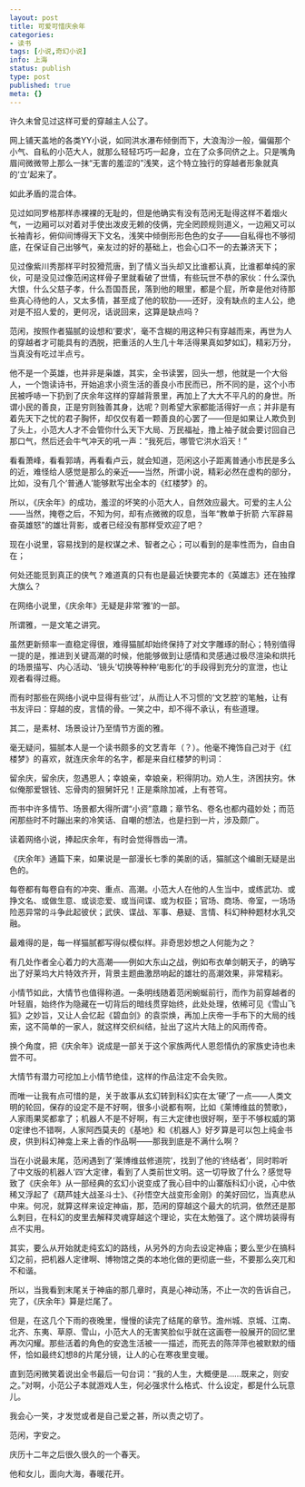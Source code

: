 ```yaml
---
layout: post
title: 可爱可惜庆余年
categories:
- 读书
tags: [小说,奇幻小说]
info: 上海
status: publish
type: post
published: true
meta: {}
---
```

   
许久未曾见过这样可爱的穿越主人公了。
  
网上铺天盖地的各类YY小说，如同洪水瀑布倾倒而下，大浪淘沙一般，偏偏那个小气、自私的小范大人，就那么轻轻巧巧一起身，立在了众多同侪之上。只是嘴角眉间微微带上那么一抹“无害的羞涩的”浅笑，这个特立独行的穿越者形象就真的‘立’起来了。
  
如此矛盾的混合体。
  
见过如同罗格那样赤裸裸的无耻的，但是他确实有没有范闲无耻得这样不着烟火气，一边厢可以对着对手使出泼皮无赖的伎俩，完全罔顾规则道义，一边厢又可以长袖青衫，俯仰间博得天下文名，浅笑中倾倒形形色色的女子——自私得也不够彻底，在保证自己出够气，亲友过的好的基础上，也会心口不一的去兼济天下；
  
见过像紫川秀那样平时狡猾荒唐，到了情义当头却又比谁都认真，比谁都单纯的家伙，可是没见过像范闲这样骨子里就看破了世情，有些玩世不恭的家伙：什么深仇大恨，什么父慈子孝，什么吾国吾民，落到他的眼里，都是个屁，所幸是他对待那些真心待他的人，又太多情，甚至成了他的软肋——还好，没有缺点的主人公，绝对是不招人爱的，更何况，话说回来，这算是缺点吗？
  
范闲，按照作者猫腻的设想和‘要求’，毫不含糊的用这种只有穿越而来，再世为人的穿越者才可能具有的洒脱，把重活的人生几十年活得果真如梦如幻，精彩万分，当真没有吃过半点亏。
  
他不是一个英雄，也并非是枭雄，其实，全书读罢，回头一想，他就是一个大俗人，一个饱读诗书，开始追求小资生活的善良小市民而已，所不同的是，这个小市民被呼哧一下扔到了庆余年这样的穿越背景里，再加上了大大不平凡的的身世。所谓小民的善良，正是穷则独善其身，达呢？则希望大家都能活得好一点；并非是有着先天下之忧的君子胸怀，却仅仅有着一颗善良的心罢了——但是如果让人欺负到了头上，小范大人才不会管你什么天下大局、万民福祉，撸上袖子就会要讨回自己那口气，然后还会牛气冲天的吼一声：“我死后，哪管它洪水滔天！”
  
看看萧峰，看看郭靖，再看看卢云，就会知道，范闲这小子距离普通小市民是多么的近，难怪给人感觉是那么的亲近——当然，所谓小说，精彩必然在虚构的部分，比如，没有几个‘普通人’能够默写出全本的《红楼梦》的。
  
所以，《庆余年》的成功，羞涩的坏笑的小范大人，自然效应最大。可爱的主人公——当然，掩卷之后，不知为何，却有点微微的叹息，当年“教单于折箭 六军辟易 奋英雄怒”的雄壮背影，或者已经没有那样受欢迎了吧？
  
现在小说里，容易找到的是权谋之术、智者之心；可以看到的是率性而为，自由自在；
  
何处还能觅到真正的侠气？难道真的只有也是最近快要完本的《英雄志》还在独撑大旗么？


在网络小说里，《庆余年》无疑是非常‘雅’的一部。
  
所谓雅，一是文笔之讲究。
  
虽然更新频率一直稳定得很，难得猫腻却始终保持了对文字雕琢的耐心；特别值得一提的是，推进到关键高潮的时候，他能够做到让感情和灵感通过极尽渲染和烘托的场景描写、内心活动、‘镜头’切换等种种‘电影化’的手段得到充分的宣泄，也让观者看得过瘾。
  
而有时那些在网络小说中显得有些‘过’，从而让人不习惯的‘文艺腔’的笔触，让有书友评曰：穿越的皮，言情的骨。一笑之中，却不得不承认，有些道理。
  
其二，是素材、场景设计乃至情节方面的雅。
  
毫无疑问，猫腻本人是一个读书颇多的文艺青年（？）。他毫不掩饰自己对于《红楼梦》的喜欢，就连庆余年的名字，都是来自红楼梦的判词：
     
留余庆，留余庆，忽遇恩人；幸娘亲，幸娘亲，积得阴功。劝人生，济困扶穷。休似俺那爱银钱、忘骨肉的狠舅奸兄！正是乘除加减，上有苍穹。 
   
而书中许多情节、场景都大得所谓“小资”意趣；章节名、卷名也都内蕴妙处；而范闲那些时不时蹦出来的冷笑话、自嘲的想法，也是扫到一片，涉及颇广。
  
读着网络小说，捧起庆余年，有时会觉得唇齿一清。
  
  
《庆余年》通篇下来，如果说是一部漫长七季的美剧的话，猫腻这个编剧无疑是出色的。
  
每卷都有每卷自有的冲突、重点、高潮。小范大人在他的人生当中，或练武功、或挣文名、或做生意、或谈恋爱、或当间谍、或为权臣；官场、商场、帝室，一场场险恶异常的斗争此起彼伏；武侠、谍战、军事、悬疑、言情、科幻种种题材水乳交融。
  
最难得的是，每一样猫腻都写得似模似样。非奇思妙想之人何能为之？
  
有几处作者全心着力的大高潮——例如大东山之战，例如布衣单剑朝天子，的确写出了好莱坞大片特效齐开，背景主题曲激昂响起的雄壮的高潮效果，非常精彩。
  
小情节如此，大情节也值得称道。一条明线随着范闲蜿蜒前行，而作为前穿越者的叶轻眉，始终作为隐藏在一切背后的暗线贯穿始终，此处处理，依稀可见《雪山飞狐》之妙旨，又让人会忆起《碧血剑》的袁崇焕，再加上庆帝一手布下的大局的线索，这不简单的一家人，就这样交织纠结，扯出了这片大陆上的风雨传奇。
  
换个角度，把《庆余年》说成是一部关于这个家族两代人恩怨情仇的家族史诗也未尝不可。
  
大情节有潜力可挖加上小情节绝佳，这样的作品注定不会失败。
  
而唯一让我有点可惜的是，关于故事从玄幻转到科幻实在太‘硬’了一点——人类文明的轮回，保存的设定不是不好啊，很多小说都有啊，比如《莱博维兹的赞歌》，人家雨果奖都拿了；机器人不是不好啊，有三大定律也很好啊，至于不够权威的第0定律也不错啊，人家阿西莫夫的《基地》和《机器人》好歹算是可以包上纯金书皮，供到科幻神龛上来上香的作品啊——那我到底是不满什么啊？
  
当在小说最末尾，范闲遇到了‘莱博维兹修道院’，找到了他的‘终结者’，同时聆听了中文版的机器人‘四’大定律，看到了人类前世文明。这一切导致了什么？感觉导致了《庆余年》从一部经典的玄幻小说变成了我心目中的山寨版科幻小说，心中依稀又浮起了《葫芦娃大战圣斗士》、《孙悟空大战变形金刚》的美好回忆，当真悲从中来。何况，就算这样来设定神庙，那，范闲的穿越这个最大的坑洞，依然还是那么刺目，在科幻的皮里去解释灵魂穿越这个理论，实在太勉强了。这个牌坊装得有点不实用。
  
其实，要么从开始就走纯玄幻的路线，从另外的方向去设定神庙；要么至少在搞科幻之前，把机器人定律啊、博物馆之类的本地化做的更彻底一些，不要那么突兀和不和谐。
  
所以，当我看到末尾关于神庙的那几章时，真是心神动荡，不止一次的告诉自己，完了，《庆余年》算是烂尾了。
  
但是，在这几个下雨的夜晚里，慢慢的读完了结尾的章节。澹州城、京城、江南、北齐、东夷、草原、雪山，小范大人的无害笑脸似乎就在这画卷一般展开的回忆里再次闪耀。那些活着的角色的安逸生活被一一描述，而死去的陈萍萍也被默默的缅怀，恰如最终幻想8的片尾分镜，让人的心在寒夜里变暖。
  
直到范闲微笑着说出全书最后一句台词：“我的人生，大概便是……既来之，则安之。”对啊，小范公子本就游戏人生，何必强求什么格式、什么设定，都是什么玩意儿。
  
我会心一笑，才发觉或者是自己爱之甚，所以责之切了。
  
  
范闲，字安之。
  
庆历十二年之后很久很久的一个春天。
  
他和女儿，面向大海，春暖花开。
  

